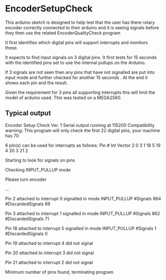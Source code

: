 # EncoderSetupCheck

This arduino sketch is designed to help test that the user has there rotary encoder correctly connected to their arduino and it is seeing
signals before they then use the related EncoderQualityCheck program

It first identifies which digital pins will support interrupts and monitors these.

It expects to find input signals on 3 digital pins. It first tests for 15 seconds with the identified pins set to use the internal pullups on the Arduino. 

If 3 signals are not seen then any pins that have not signalled are put into input mode and further checked for another 15 seconds . At the end it shows each pin and the result.

Given the requirement for 3 pins all supporting interrupts this will limit the model of arduino used. This was tested on a MEGA2560.

Typical output
--------------

Encoder Setup Check Ver. 1
Serial output running at 115200
Compatibility warning: This program will only check the first 22 digital pins, your machine has 70

6 pin(s) can be used for interrupts as follows:
Pin #	Int Vector
2	0
3	1
18	5
19	4
20	3
21	2

Starting to look for signals on pins
 

Checking INPUT_PULLUP mode

Please turn encoder

...

 Pin 2 attached to interrupt 0 signalled in mode INPUT_PULLUP #Signals 864 #DiscardedSignals 69

 Pin 3 attached to interrupt 1 signalled in mode INPUT_PULLUP #Signals 862 #DiscardedSignals 71

 Pin 18 attached to interrupt 5 signalled in mode INPUT_PULLUP #Signals 1 #DiscardedSignals 0

 Pin 19 attached to interrupt 4 did not signal

 Pin 20 attached to interrupt 3 did not signal

 Pin 21 attached to interrupt 2 did not signal

Minimum number of pins found, terminating program

